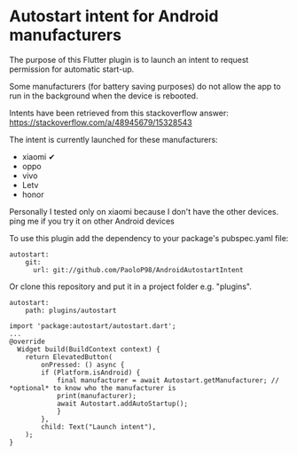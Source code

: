 # Autostart intent for Android manufacturers

The purpose of this Flutter plugin is to launch an intent to request permission for automatic start-up.

Some manufacturers (for battery saving purposes) do not allow the app to run in the background when the device is rebooted.

Intents have been retrieved from this stackoverflow answer: https://stackoverflow.com/a/48945679/15328543

The intent is currently launched for these manufacturers:

- xiaomi ✔
- oppo
- vivo
- Letv
- honor

Personally I tested only on xiaomi because I don't have the other devices. ping me if you try it on other Android devices

To use this plugin add the dependency to your package's pubspec.yaml file:

```
autostart:
    git:
      url: git://github.com/PaoloP98/AndroidAutostartIntent
```

Or clone this repository and put it in a project folder e.g. "plugins".

```
autostart:
    path: plugins/autostart
```



```
import 'package:autostart/autostart.dart';
...
@override
  Widget build(BuildContext context) {
  	return ElevatedButton(
	    onPressed: () async {
	    if (Platform.isAndroid) {
    		final manufacturer = await Autostart.getManufacturer; // *optional* to know who the manufacturer is
	    	print(manufacturer);
    		await Autostart.addAutoStartup();
    		}
    	},
    	child: Text("Launch intent"),
    );
}

```

